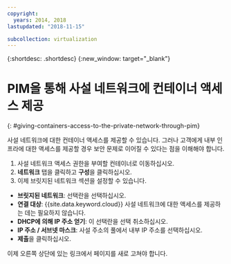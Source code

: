 ```yaml
---
copyright:
  years: 2014, 2018
lastupdated: "2018-11-15"

subcollection: virtualization
---
```

{:shortdesc: .shortdesc}
{:new_window: target="_blank"}

# PIM을 통해 사설 네트워크에 컨테이너 액세스 제공
{: #giving-containers-access-to-the-private-network-through-pim}

사설 네트워크에 대한 컨테이너 액세스를 제공할 수 있습니다. 그러나 고객에게 내부 인프라에 대한 액세스를 제공할 경우 보안 문제로 이어질 수 있다는 점을 이해해야 합니다.

1. 사설 네트워크 액세스 권한을 부여할 컨테이너로 이동하십시오. 
2. **네트워크** 탭을 클릭하고 **구성**을 클릭하십시오.
3. 이제 브릿지된 네트워크 섹션을 설정할 수 있습니다. 
  * **브릿지된 네트워크**: 선택란을 선택하십시오.
  * **연결 대상**: {{site.data.keyword.cloud}} 사설 네트워크에 대한 액세스를 제공하는 데는 필요하지 않습니다.
  * **DHCP에 의해 IP 주소 얻기**: 이 선택란을 선택 취소하십시오. 
  * **IP 주소 / 서브넷 마스크**: 사설 주소의 풀에서 내부 IP 주소를 선택하십시오. 
  * **제출**을 클릭하십시오.

이제 오른쪽 상단에 있는 링크에서 페이지를 새로 고쳐야 합니다. 
